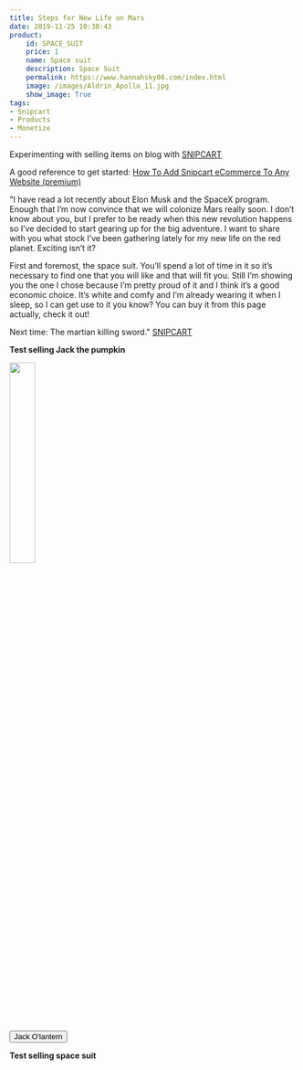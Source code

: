 ```yaml
---
title: Steps for New Life on Mars
date: 2019-11-25 10:38:43
product:
    id: SPACE_SUIT
    price: 1
    name: Space suit
    description: Space Suit
    permalink: https://www.hannahsky86.com/index.html
    image: /images/Aldrin_Apollo_11.jpg
    show_image: True
tags: 
- Snipcart
- Products
- Monetize
---
```


Experimenting with selling items on blog with [SNIPCART](https://snipcart.com/blog/hexo-ecommerce-nodejs-blog-framework)

A good reference to get started: [How To Add Snipcart eCommerce To Any Website (premium)](https://www.youtube.com/watch?v=mwsq0-iwsEo)  


"I have read a lot recently about Elon Musk and the SpaceX program. Enough that I’m now convince that we will colonize Mars really soon. I don’t know about you, but I prefer to be ready when this new revolution happens so I’ve decided to start gearing up for the big adventure. I want to share with you what stock I’ve been gathering lately for my new life on the red planet. Exciting isn’t it?

First and foremost, the space suit. You’ll spend a lot of time in it so it’s necessary to find one that you will like and that will fit you. Still I’m showing you the one I chose because I’m pretty proud of it and I think it’s a good economic choice. It’s white and comfy and I’m already wearing it when I sleep, so I can get use to it you know? You can buy it from this page actually, check it out! 

Next time: The martian killing sword." [SNIPCART](https://snipcart.com/blog/hexo-ecommerce-nodejs-blog-framework)




<strong>Test selling Jack the pumpkin </strong>

<img src="/images/jack.JPG" width="30%"/>
<div class="buy-button-position" itemprop="articleBuy">
    <button class="snipcart-add-item buy-now"
    data-item-id="jack-olantern"
    data-item-price="1.00"
    data-item-url= https://www.hannahsky86.com/index.html
    data-item-description="High-quality replica of Jack from Nightmare Before Christmas by the American modern artist Hannah Roach."
    data-item-image="/images/jack.JPG"
    data-item-name="Jack O'lantern"> Jack O'lantern</button>
</div>

<strong>Test selling space suit</strong>

